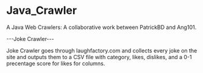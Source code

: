 # Java_Crawler
A Java Web Crawlers: A collaborative work between PatrickBD and Ang101.

---Joke Crawler---

Joke Crawler goes through laughfactory.com and collects every joke on the site and outputs them to a CSV file with category, likes, dislikes, and a 0-1 precentage score for likes for columns.
